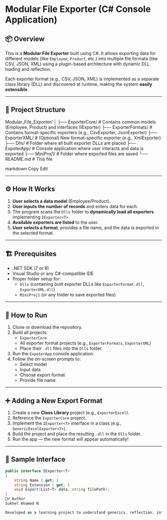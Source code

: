 ﻿# Modular File Exporter (C# Console Application)

## 📦 Overview

This is a **Modular File Exporter** built using C#. It allows exporting data for different models (like `Employee`, `Product`, etc.) into multiple file formats (like CSV, JSON, XML) using a plugin-based architecture with dynamic DLL loading and reflection.

Each exporter format (e.g., CSV, JSON, XML) is implemented as a separate class library (DLL) and discovered at runtime, making the system **easily extensible**.

---

## 📁 Project Structure

Modular_File_Exporter/
│
├── ExporterCore/ # Contains common models (Employee, Product) and interfaces (IExporter<T>)
├── ExporterFormats/ # Contains format-specific exporters (e.g., CsvExporter, JsonExporter)
├── ExporterXML/ # (Optional) New format-specific exporter (e.g., XmlExporter)
├── Dlls/ # Folder where all built exporter DLLs are placed
├── ExpoterApp/ # Console application where user interacts and data is exported
├── MiniProj1/ # Folder where exported files are saved
└── README.md # This file

markdown
Copy
Edit

---

## ⚙️ How It Works

1. **User selects a data model** (Employee/Product).
2. **User inputs the number of records** and enters data for each.
3. The program scans the `Dlls` folder to **dynamically load all exporters** implementing `IExporter<T>`.
4. **Available exporters are listed** to the user.
5. **User selects a format**, provides a file name, and the data is exported in the selected format.

---

## 🏗️ Prerequisites

- .NET SDK (7 or 8)
- Visual Studio or any C#-compatible IDE
- Proper folder setup for:
  - `Dlls` (containing built exporter DLLs like `ExporterFormat.dll`, `ExporterXML.dll`)
  - `MiniProj1` (or any folder to save exported files)

---

## 🧪 How to Run

1. Clone or download the repository.
2. Build all projects:
   - `ExporterCore`
   - All exporter format projects (e.g., `ExporterFormats`, `ExporterXML`)
   - Place their `.dll` files into the `Dlls` folder.
3. Run the `ExpoterApp` console application.
4. Follow the on-screen prompts to:
   - Select model
   - Input data
   - Choose export format
   - Provide file name

---

## ➕ Adding a New Export Format

1. Create a new **Class Library** project (e.g., `ExporterExcel`).
2. Reference the `ExporterCore` project.
3. Implement the `IExporter<T>` interface in a class (e.g., `GenericExcelExporter<T>`).
4. Build the project and place the resulting `.dll` in the `Dlls` folder.
5. Run the app — the new format will appear automatically!

---

## 📄 Sample Interface

```csharp
public interface IExporter<T>
{
    string Name { get; }
    string Extension { get; }
    void Export(List<T> data, string filePath);
}
🙋‍♂️ Author
Sukhel Ahamed N

Developed as a learning project to understand generics, reflection, interfaces, and plugin architecture in C#.

